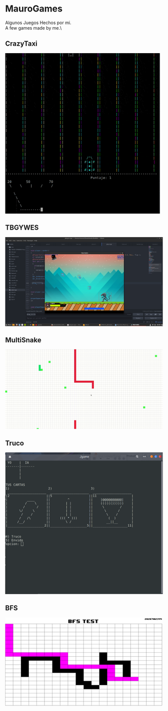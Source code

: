 # MauroGames
Algunos Juegos Hechos por mi.\
A few games made by me.\

## CrazyTaxi

![screenshot1](img/CrazyTaxi.gif)

## TBGYWES

![screenshot2](img/screenshot_TBGYWES.png)

## MultiSnake

![screenshot3](img/MultiSnake.gif)

## Truco

![screenshot4](img/Truco.png)

## BFS

![screenshot5](img/BFS.png)




